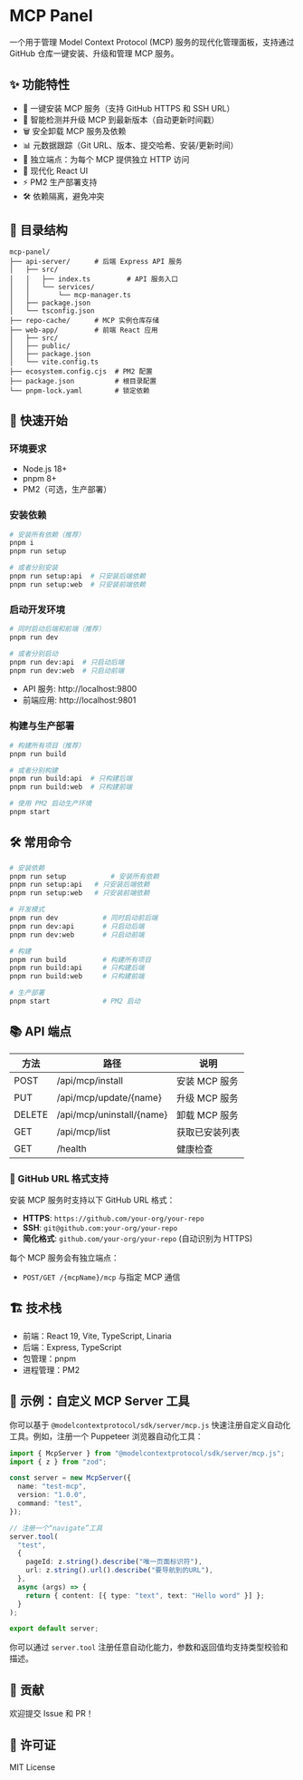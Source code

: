 # MCP Panel

一个用于管理 Model Context Protocol (MCP) 服务的现代化管理面板，支持通过 GitHub 仓库一键安装、升级和管理 MCP 服务。

## ✨ 功能特性
- 🚀 一键安装 MCP 服务（支持 GitHub HTTPS 和 SSH URL）
- 🔄 智能检测并升级 MCP 到最新版本（自动更新时间戳）
- 🗑️ 安全卸载 MCP 服务及依赖
- 📊 元数据跟踪（Git URL、版本、提交哈希、安装/更新时间）
- 🔌 独立端点：为每个 MCP 提供独立 HTTP 访问
- 🎨 现代化 React UI
- ⚡ PM2 生产部署支持
- 🛠️ 依赖隔离，避免冲突

## 📁 目录结构
```
mcp-panel/
├── api-server/      # 后端 Express API 服务
│   ├── src/
│   │   ├── index.ts         # API 服务入口
│   │   └── services/
│   │       └── mcp-manager.ts
│   ├── package.json
│   └── tsconfig.json
├── repo-cache/      # MCP 实例仓库存储
├── web-app/         # 前端 React 应用
│   ├── src/
│   ├── public/
│   ├── package.json
│   └── vite.config.ts
├── ecosystem.config.cjs  # PM2 配置
├── package.json          # 根目录配置
└── pnpm-lock.yaml        # 锁定依赖
```

## 🚀 快速开始

### 环境要求
- Node.js 18+
- pnpm 8+
- PM2（可选，生产部署）

### 安装依赖
```bash
# 安装所有依赖（推荐）
pnpm i
pnpm run setup

# 或者分别安装
pnpm run setup:api  # 只安装后端依赖
pnpm run setup:web  # 只安装前端依赖
```

### 启动开发环境
```bash
# 同时启动后端和前端（推荐）
pnpm run dev

# 或者分别启动
pnpm run dev:api  # 只启动后端
pnpm run dev:web  # 只启动前端
```

- API 服务: http://localhost:9800
- 前端应用: http://localhost:9801

### 构建与生产部署
```bash
# 构建所有项目（推荐）
pnpm run build

# 或者分别构建
pnpm run build:api  # 只构建后端
pnpm run build:web  # 只构建前端

# 使用 PM2 启动生产环境
pnpm start
```

## 🛠️ 常用命令
```bash
# 安装依赖
pnpm run setup           # 安装所有依赖
pnpm run setup:api   # 只安装后端依赖
pnpm run setup:web   # 只安装前端依赖

# 开发模式
pnpm run dev           # 同时启动前后端
pnpm run dev:api       # 只启动后端
pnpm run dev:web       # 只启动前端

# 构建
pnpm run build         # 构建所有项目
pnpm run build:api     # 只构建后端
pnpm run build:web     # 只构建前端

# 生产部署
pnpm start             # PM2 启动
```

## 📚 API 端点
| 方法   | 路径                        | 说明               |
|--------|-----------------------------|--------------------|
| POST   | /api/mcp/install            | 安装 MCP 服务      |
| PUT    | /api/mcp/update/{name}      | 升级 MCP 服务      |
| DELETE | /api/mcp/uninstall/{name}   | 卸载 MCP 服务      |
| GET    | /api/mcp/list               | 获取已安装列表     |
| GET    | /health                     | 健康检查           |

### 🔗 GitHub URL 格式支持
安装 MCP 服务时支持以下 GitHub URL 格式：
- **HTTPS**: `https://github.com/your-org/your-repo`
- **SSH**: `git@github.com:your-org/your-repo`
- **简化格式**: `github.com/your-org/your-repo` (自动识别为 HTTPS)

每个 MCP 服务会有独立端点：
- `POST/GET /{mcpName}/mcp` 与指定 MCP 通信

## 🏗️ 技术栈
- 前端：React 19, Vite, TypeScript, Linaria
- 后端：Express, TypeScript
- 包管理：pnpm
- 进程管理：PM2

## 🧩 示例：自定义 MCP Server 工具

你可以基于 `@modelcontextprotocol/sdk/server/mcp.js` 快速注册自定义自动化工具。例如，注册一个 Puppeteer 浏览器自动化工具：

```ts
import { McpServer } from "@modelcontextprotocol/sdk/server/mcp.js";
import { z } from "zod";

const server = new McpServer({
  name: "test-mcp",
  version: "1.0.0",
  command: "test",
});

// 注册一个“navigate”工具
server.tool(
  "test",
  {
    pageId: z.string().describe("唯一页面标识符"),
    url: z.string().url().describe("要导航到的URL"),
  },
  async (args) => {
    return { content: [{ type: "text", text: "Hello word" }] };
  }
);

export default server;
```

你可以通过 `server.tool` 注册任意自动化能力，参数和返回值均支持类型校验和描述。

## 🤝 贡献
欢迎提交 Issue 和 PR！

## 📝 许可证
MIT License
